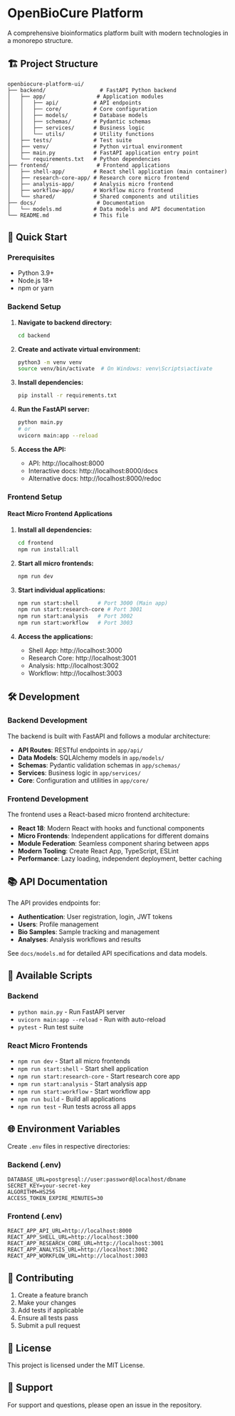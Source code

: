 # OpenBioCure Platform

A comprehensive bioinformatics platform built with modern technologies in a monorepo structure.

## 🏗️ Project Structure

```
openbiocure-platform-ui/
├── backend/                 # FastAPI Python backend
│   ├── app/                # Application modules
│   │   ├── api/           # API endpoints
│   │   ├── core/          # Core configuration
│   │   ├── models/        # Database models
│   │   ├── schemas/       # Pydantic schemas
│   │   ├── services/      # Business logic
│   │   └── utils/         # Utility functions
│   ├── tests/             # Test suite
│   ├── venv/              # Python virtual environment
│   ├── main.py            # FastAPI application entry point
│   └── requirements.txt   # Python dependencies
├── frontend/               # Frontend applications
│   ├── shell-app/         # React shell application (main container)
│   ├── research-core-app/ # Research core micro frontend
│   ├── analysis-app/      # Analysis micro frontend
│   ├── workflow-app/      # Workflow micro frontend
│   └── shared/            # Shared components and utilities
├── docs/                   # Documentation
│   └── models.md          # Data models and API documentation
└── README.md              # This file
```

## 🚀 Quick Start

### Prerequisites

- Python 3.9+
- Node.js 18+
- npm or yarn

### Backend Setup

1. **Navigate to backend directory:**
   ```bash
   cd backend
   ```

2. **Create and activate virtual environment:**
   ```bash
   python3 -m venv venv
   source venv/bin/activate  # On Windows: venv\Scripts\activate
   ```

3. **Install dependencies:**
   ```bash
   pip install -r requirements.txt
   ```

4. **Run the FastAPI server:**
   ```bash
   python main.py
   # or
   uvicorn main:app --reload
   ```

5. **Access the API:**
   - API: http://localhost:8000
   - Interactive docs: http://localhost:8000/docs
   - Alternative docs: http://localhost:8000/redoc

### Frontend Setup

#### React Micro Frontend Applications

1. **Install all dependencies:**
   ```bash
   cd frontend
   npm run install:all
   ```

2. **Start all micro frontends:**
   ```bash
   npm run dev
   ```

3. **Start individual applications:**
   ```bash
   npm run start:shell      # Port 3000 (Main app)
   npm run start:research-core # Port 3001
   npm run start:analysis   # Port 3002
   npm run start:workflow   # Port 3003
   ```

4. **Access the applications:**
   - Shell App: http://localhost:3000
   - Research Core: http://localhost:3001
   - Analysis: http://localhost:3002
   - Workflow: http://localhost:3003

## 🛠️ Development

### Backend Development

The backend is built with FastAPI and follows a modular architecture:

- **API Routes**: RESTful endpoints in `app/api/`
- **Data Models**: SQLAlchemy models in `app/models/`
- **Schemas**: Pydantic validation schemas in `app/schemas/`
- **Services**: Business logic in `app/services/`
- **Core**: Configuration and utilities in `app/core/`

### Frontend Development

The frontend uses a React-based micro frontend architecture:

- **React 18**: Modern React with hooks and functional components
- **Micro Frontends**: Independent applications for different domains
- **Module Federation**: Seamless component sharing between apps
- **Modern Tooling**: Create React App, TypeScript, ESLint
- **Performance**: Lazy loading, independent deployment, better caching

## 📚 API Documentation

The API provides endpoints for:

- **Authentication**: User registration, login, JWT tokens
- **Users**: Profile management
- **Bio Samples**: Sample tracking and management
- **Analyses**: Analysis workflows and results

See `docs/models.md` for detailed API specifications and data models.

## 🔧 Available Scripts

### Backend
- `python main.py` - Run FastAPI server
- `uvicorn main:app --reload` - Run with auto-reload
- `pytest` - Run test suite

### React Micro Frontends
- `npm run dev` - Start all micro frontends
- `npm run start:shell` - Start shell application
- `npm run start:research-core` - Start research core app
- `npm run start:analysis` - Start analysis app
- `npm run start:workflow` - Start workflow app
- `npm run build` - Build all applications
- `npm run test` - Run tests across all apps

## 🌐 Environment Variables

Create `.env` files in respective directories:

### Backend (.env)
```env
DATABASE_URL=postgresql://user:password@localhost/dbname
SECRET_KEY=your-secret-key
ALGORITHM=HS256
ACCESS_TOKEN_EXPIRE_MINUTES=30
```

### Frontend (.env)
```env
REACT_APP_API_URL=http://localhost:8000
REACT_APP_SHELL_URL=http://localhost:3000
REACT_APP_RESEARCH_CORE_URL=http://localhost:3001
REACT_APP_ANALYSIS_URL=http://localhost:3002
REACT_APP_WORKFLOW_URL=http://localhost:3003
```

## 📝 Contributing

1. Create a feature branch
2. Make your changes
3. Add tests if applicable
4. Ensure all tests pass
5. Submit a pull request

## 📄 License

This project is licensed under the MIT License.

## 🤝 Support

For support and questions, please open an issue in the repository.
